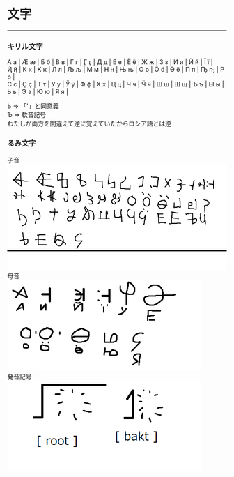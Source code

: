 # 文字
___
### キリル文字
А а | Ӕ ӕ | Б б | В в | Г г | Ӷ ӷ | Д д | Е е | Ё ё | Ж ж | З з | И и | Й й | Ї ї |<BR>
Ҋ ҋ | К к | Ҝ ҝ | Л л | Љ љ | М м | Н н | Њ њ | О о | Ӧ ӧ | Ӫ ӫ | П п | Ҧ ҧ | Р р |<BR>
С с | Ҫ ҫ | Т т | У у | Ӱ ӱ | Ф ф | Х х | Ц ц | Ч ч | Ӵ ӵ | Ш ш | Щ щ | Ъ ъ | Ы ы |<BR>
Ь ь | Э э | Ю ю | Я я |<BR>

Ь => 「'」と同意義<BR>
Ъ => 軟音記号<BR>
わたしが両方を間違えて逆に覚えていたからロシア語とは逆<BR>

### るみ文字
子音<BR>
![代替テキスト](./Asetts/rumimozi.png)<BR>
母音<BR>
![代替テキスト](./Asetts/oppaiboin.png)<BR>
発音記号<BR>
![代替テキスト](./Asetts/talk.png)<BR>